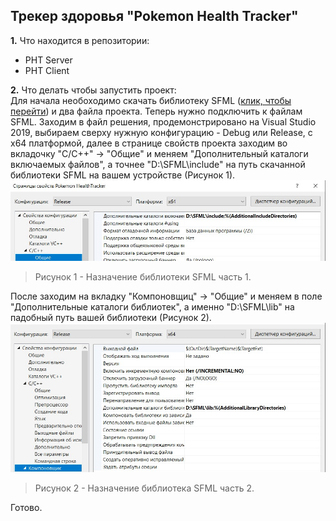 ## Трекер здоровья "Pokemon Health Tracker"

**1.** Что находится в репозитории:<br>
- PHT Server 
- PHT Client<br>

**2.** Что делать чтобы запустить проект:<br>
Для начала необоходимо скачать библиотеку SFML ([клик, чтобы перейти](https://www.sfml-dev.org/download.php)) и два файла проекта. Теперь нужно подключить к файлам SFML. Заходим в файл решения, продемонстрировано на Visual Studio 2019, выбираем сверху нужную конфигурацию - Debug или Release, c x64 платформой, далее в странице свойств проекта заходим во вкладочку "C/C++" -> "Общие" и меняем "Дополнительный каталоги включаемых файлов", а точнее "D:\SFML\include" на путь скачанной библиотеки SFML  на вашем устройстве (Рисунок 1).
![](https://github.com/dark-angel-jpg/Course_work/blob/master/Images/1.jpg?raw=true)

>Рисунок 1 - Назначение библиотеки SFML часть 1.

После заходим на вкладку "Компоновщиц" -> "Общие" и меняем в поле "Дополнительные каталоги библиотек", а именно "D:\SFML\lib" на падобный путь вашей библиотеки (Рисунок 2).
![](https://github.com/dark-angel-jpg/Course_work/blob/master/Images/2.jpg?raw=true)

>Рисунок 2 - Назначение библиотека SFML часть 2.

Готово.